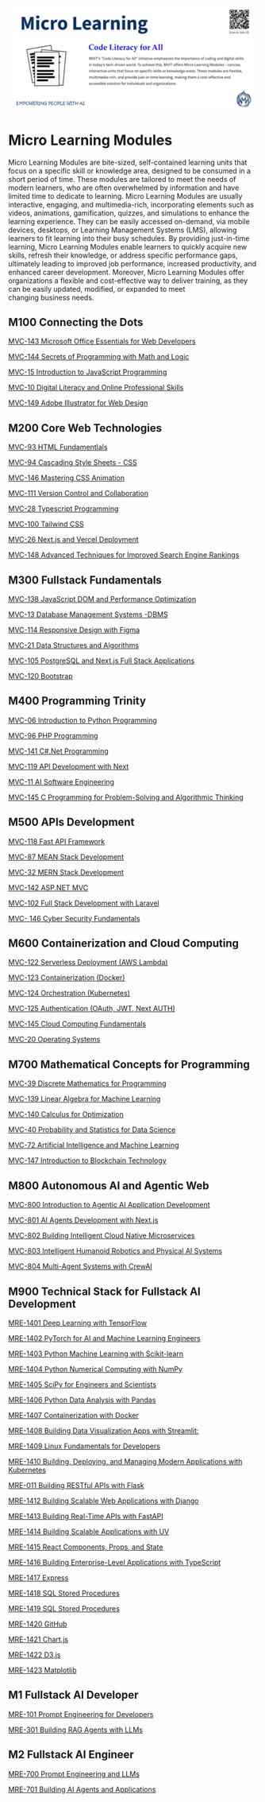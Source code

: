 <img src="mvit-add10.png" alt="Alt Text" >

# Micro Learning Modules
Micro Learning Modules are bite-sized, self-contained learning units that focus on a specific skill or knowledge area, designed to be consumed in a short period of time. These modules are tailored to meet the needs of modern learners, who are often overwhelmed by information and have limited time to dedicate to learning. Micro Learning Modules are usually interactive, engaging, and multimedia-rich, incorporating elements such as videos, animations, gamification, quizzes, and simulations to enhance the learning experience. They can be easily accessed on-demand, via mobile devices, desktops, or Learning Management Systems (LMS), allowing learners to fit learning into their busy schedules. By providing just-in-time learning, Micro Learning Modules enable learners to quickly acquire new skills, refresh their knowledge, or address specific performance gaps, ultimately leading to improved job performance, increased productivity, and enhanced career development. Moreover, Micro Learning Modules offer organizations a flexible and cost-effective way to deliver training, as they can be easily updated, modified, or expanded to meet changing business needs.

## M100 Connecting the Dots

[MVC-143 Microsoft Office Essentials for Web Developers](OMCDEV/Readme.md)

[MVC-144 Secrets of Programming with Math and Logic](SPML/Readme.md)


[MVC-15 Introduction to JavaScript Programming](Introduction_to_JavaScript_Programming/Readme.md)

[MVC-10 Digital Literacy and Online Professional Skills](DLOPS/Readme.md)

[MVC-149 Adobe Illustrator for Web Design](AdobeAi/Readme.md)



## M200 Core Web Technologies

[MVC-93 HTML Fundamentlals](HTML_Fundamentals/Readme.md)

[MVC-94 Cascading Style Sheets - CSS](CSS/Readme.md)

[MVC-146 Mastering CSS Animation](CSSAnimation/Readme.md)

[MVC-111 Version Control and Collaboration](VCS/Readme.md)

[MVC-28 Typescript Programming](TS/Readme.md)

[MVC-100 Tailwind CSS](TW/Readme.md)

[MVC-26 Next.js and Vercel Deployment](NextVercel/Readme.md)

[MVC-148 Advanced Techniques for Improved Search Engine Rankings](SEO/Readme.md)




## M300 Fullstack Fundamentals

[MVC-138 JavaScript DOM and Performance Optimization](DOM/Readme.md)

[MVC-13 Database Management Systems -DBMS](DBMS/Readme.md)

[MVC-114 Responsive Design with Figma](RDS/Readme.md)

[MVC-21 Data Structures and Algorithms](DSA/Readme.md)

[MVC-105 PostgreSQL and Next.js Full Stack Applications](PsqlNext/Readme.md)

[MVC-120 Bootstrap](Bootstrap/Readme.md)


## M400 Programming Trinity

[MVC-06 Introduction to Python Programming](Introduction_to_Python_Programming/Readme.md)

[MVC-96 PHP Programming](PHP/Readme.md)

[MVC-141 C#.Net Programming](Csharp/Readme.md)

[MVC-119 API Development with Next](APINext/Readme.md)

[MVC-11 AI Software Engineering](AISE/Readme.md)

[MVC-145 C Programming for Problem-Solving and Algorithmic Thinking](CLang/Readme.md)

## M500 APIs Development

[MVC-118 Fast API Framework]()

[MVC-87 MEAN Stack Development]()

[MVC-32 MERN Stack Development]()

[MVC-142 ASP.NET MVC]()

[MVC-102 Full Stack Development with Laravel]()

[MVC- 146 Cyber Security Fundamentals](CSF/Readme.md)


## M600 Containerization and Cloud Computing

[MVC-122 Serverless Deployment (AWS Lambda)]()

[MVC-123 Containerization (Docker)]()

[MVC-124 Orchestration (Kubernetes)]()

[MVC-125 Authentication (OAuth, JWT, Next AUTH)]()

[MVC-145 Cloud Computing Fundamentals](CCF/Readme.md)

[MVC-20 Operating Systems]()


## M700 Mathematical Concepts for Programming

[MVC-39 Discrete Mathematics for Programming](DMP/Readme.md)

[MVC-139 Linear Algebra for Machine Learning](LAML/Readme.md)

[MVC-140 Calculus for Optimization](CFO/Readme.md)

[MVC-40 Probability and Statistics for Data Science](SDS/Readme.md)

[MVC-72 Artificial Intelligence and Machine Learning]()

[MVC-147 Introduction to Blockchain Technology](BC/Readme.md)


## M800 Autonomous AI and Agentic Web

[MVC-800 Introduction to Agentic AI Application Development](AgenticAI/Readme.md)

[MVC-801 AI Agents Development with Next.js](NextAI/Readme.md)

[MVC-802 Building Intelligent Cloud Native Microservices](Microservices/Readme.md)

[MVC-803 Intelligent Humanoid Robotics and Physical AI Systems](IHR/Readme.md)

[MVC-804 Multi-Agent Systems with CrewAI](CrewAI/Readme.md)


## M900 Technical Stack for Fullstack AI Development

[MRE-1401 Deep Learning with TensorFlow](MRE001/Readme.md)

[MRE-1402 PyTorch for AI and Machine Learning Engineers](MRE002/Readme.md)

[MRE-1403 Python Machine Learning with Scikit-learn](MRE003/Readme.md)

[MRE-1404 Python Numerical Computing with NumPy](MRE004/Readme.md)

[MRE-1405 SciPy for Engineers and Scientists](MRE005/Readme.md)

[MRE-1406 Python Data Analysis with Pandas](MRE006/Readme.md)

[MRE-1407 Containerization with Docker](MRE007/Readme.md)

[MRE-1408 Building Data Visualization Apps with Streamlit:](MRE008/Readme.md)

[MRE-1409 Linux Fundamentals for Developers](MRE009/Readme.md)

[MRE-1410 Building, Deploying, and Managing Modern Applications with Kubernetes](MRE010/Readme.md)

[MRE-011 Building RESTful APIs with Flask](MRE011/Readme.md)

[MRE-1412 Building Scalable Web Applications with Django](MRE012/Readme.md)

[MRE-1413 Building Real-Time APIs with FastAPI](MRE013/Readme.md)

[MRE-1414 Building Scalable Applications with UV](MRE014/Readme.md)

[MRE-1415 React Components, Props, and State](MRE015/Readme.md)

[MRE-1416 Building Enterprise-Level Applications with TypeScript](MRE016/Readme.md)

[MRE-1417 Express](MRE017/Readme.md)

[MRE-1418 SQL Stored Procedures](MRE018/Readme.md)

[MRE-1419 SQL Stored Procedures](MRE019/Readme.md)

[MRE-1420 GitHub](MRE020/Readme.md)

[MRE-1421 Chart.js](MRE021/Readme.md)

[MRE-1422 D3.js](MRE022/Readme.md)

[MRE-1423 Matplotlib](MRE023/Readme.md)


## M1 Fullstack AI Developer

[MRE-101 Prompt Engineering for Developers](MRE101/Readme.md)

[MRE-301 Building RAG Agents with LLMs](MRE301/Readme.md)


## M2 Fullstack AI Engineer

[MRE-700 Prompt Engineering and LLMs](PE/Readme.md)

[MRE-701 Building AI Agents and Applications](AutoGen/Readme.md)
